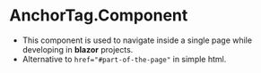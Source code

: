 # AnchorTag.Component
- This component is used to navigate inside a single page while developing in **blazor** projects.
- Alternative to `href="#part-of-the-page"` in simple html.
